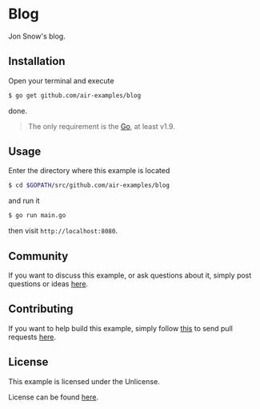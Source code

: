 # Blog

Jon Snow's blog.

## Installation

Open your terminal and execute

```bash
$ go get github.com/air-examples/blog
```

done.

> The only requirement is the [Go](https://golang.org), at least v1.9.

## Usage

Enter the directory where this example is located

```bash
$ cd $GOPATH/src/github.com/air-examples/blog
```

and run it

```bash
$ go run main.go
```

then visit `http://localhost:8080`.

## Community

If you want to discuss this example, or ask questions about it, simply post
questions or ideas [here](https://github.com/air-examples/blog/issues).

## Contributing

If you want to help build this example, simply follow
[this](https://github.com/air-examples/blog/wiki/Contributing) to send pull
requests [here](https://github.com/air-examples/blog/pulls).

## License

This example is licensed under the Unlicense.

License can be found [here](LICENSE).
